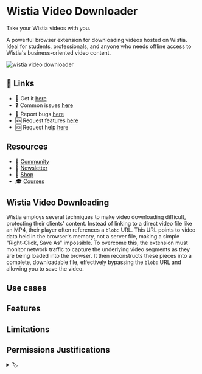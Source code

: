 # Wistia Video Downloader

Take your Wistia videos with you.

A powerful browser extension for downloading videos hosted on Wistia. Ideal for students, professionals, and anyone who needs offline access to Wistia's business-oriented video content.

![wistia video downloader](https://github.com/user-attachments/assets/b2edfcc3-5ada-4eab-9baf-de062739a485)


## 🔗 Links

- 🎁 Get it [here](https://serp.ly/wistia-video-downloader)
- ❓ Common issues [here](https://github.com/orgs/serpapps/discussions/categories/faq)
- 🐛 Report bugs [here](https://github.com/serpapps/wistia-video-downloader/issues)
- 🆕 Request features [here](https://github.com/serpapps/wistia-video-downloader/issues)
- 🆘 Request help [here](https://support.serp.co/)

## Resources

- 💬 [Community](https://serp.ly/@serp/community)
- 💌 [Newsletter](https://serp.ly/@serp/email)
- 🛒 [Shop](https://serp.ly/@serp/store)
- 🎓 [Courses](https://serp.ly/@serp/courses)

## Wistia Video Downloading

Wistia employs several techniques to make video downloading difficult, protecting their clients' content. Instead of linking to a direct video file like an MP4, their player often references a `blob:` URL. This URL points to video data held in the browser's memory, not a server file, making a simple "Right-Click, Save As" impossible. To overcome this, the extension must monitor network traffic to capture the underlying video segments as they are being loaded into the browser. It then reconstructs these pieces into a complete, downloadable file, effectively bypassing the `blob:` URL and allowing you to save the video.

<!-- ## Screenshots -->

<!-- ## Videos -->

## Use cases

## Features

## Limitations

## Permissions Justifications


<details>
  <summary> 🏷️ </summary>

wistia video downloader
how to download wistia videos
wistia video downloader chrome extension
how to download videos from wistia
download embedded wistia video
download wistia video from url
wistia video downloader firefox
wistia subtitles download

</details>
